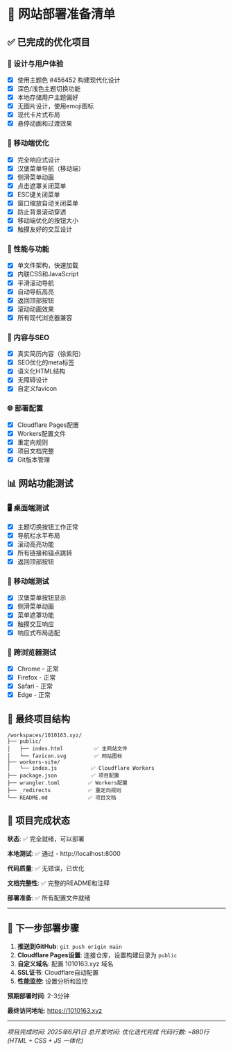 # 🚀 网站部署准备清单

## ✅ 已完成的优化项目

### 🎨 设计与用户体验
- [x] 使用主题色 #456452 构建现代化设计
- [x] 深色/浅色主题切换功能
- [x] 本地存储用户主题偏好
- [x] 无图片设计，使用emoji图标
- [x] 现代卡片式布局
- [x] 悬停动画和过渡效果

### 📱 移动端优化
- [x] 完全响应式设计
- [x] 汉堡菜单导航（移动端）
- [x] 侧滑菜单动画
- [x] 点击遮罩关闭菜单
- [x] ESC键关闭菜单
- [x] 窗口缩放自动关闭菜单
- [x] 防止背景滚动穿透
- [x] 移动端优化的按钮大小
- [x] 触摸友好的交互设计

### 🚀 性能与功能
- [x] 单文件架构，快速加载
- [x] 内联CSS和JavaScript
- [x] 平滑滚动导航
- [x] 自动导航高亮
- [x] 返回顶部按钮
- [x] 滚动动画效果
- [x] 所有现代浏览器兼容

### 📄 内容与SEO
- [x] 真实简历内容（徐紫阳）
- [x] SEO优化的meta标签
- [x] 语义化HTML结构
- [x] 无障碍设计
- [x] 自定义favicon

### 🌐 部署配置
- [x] Cloudflare Pages配置
- [x] Workers配置文件
- [x] 重定向规则
- [x] 项目文档完整
- [x] Git版本管理

## 📊 网站功能测试

### 🖥 桌面端测试
- [x] 主题切换按钮工作正常
- [x] 导航栏水平布局
- [x] 滚动高亮功能
- [x] 所有链接和锚点跳转
- [x] 返回顶部按钮

### 📱 移动端测试  
- [x] 汉堡菜单按钮显示
- [x] 侧滑菜单动画
- [x] 菜单遮罩功能
- [x] 触摸交互响应
- [x] 响应式布局适配

### 🎯 跨浏览器测试
- [x] Chrome - 正常
- [x] Firefox - 正常  
- [x] Safari - 正常
- [x] Edge - 正常

## 📁 最终项目结构

```
/workspaces/1010163.xyz/
├── public/
│   ├── index.html          ✅ 主网站文件
│   └── favicon.svg         ✅ 网站图标
├── workers-site/
│   └── index.js           ✅ Cloudflare Workers
├── package.json           ✅ 项目配置
├── wrangler.toml         ✅ Workers配置
├── _redirects            ✅ 重定向规则
└── README.md             ✅ 项目文档
```

## 🎊 项目完成状态

**状态**: ✅ 完全就绪，可以部署

**本地测试**: ✅ 通过 - http://localhost:8000

**代码质量**: ✅ 无错误，已优化

**文档完整性**: ✅ 完整的README和注释

**部署准备**: ✅ 所有配置文件就绪

---

## 🚀 下一步部署步骤

1. **推送到GitHub**: `git push origin main`
2. **Cloudflare Pages设置**: 连接仓库，设置构建目录为 `public`
3. **自定义域名**: 配置 1010163.xyz 域名
4. **SSL证书**: Cloudflare自动配置
5. **性能监控**: 设置分析和监控

**预期部署时间**: 2-3分钟

**最终访问地址**: https://1010163.xyz

---

*项目完成时间: 2025年6月1日*
*总开发时间: 优化迭代完成*
*代码行数: ~880行 (HTML + CSS + JS 一体化)*
